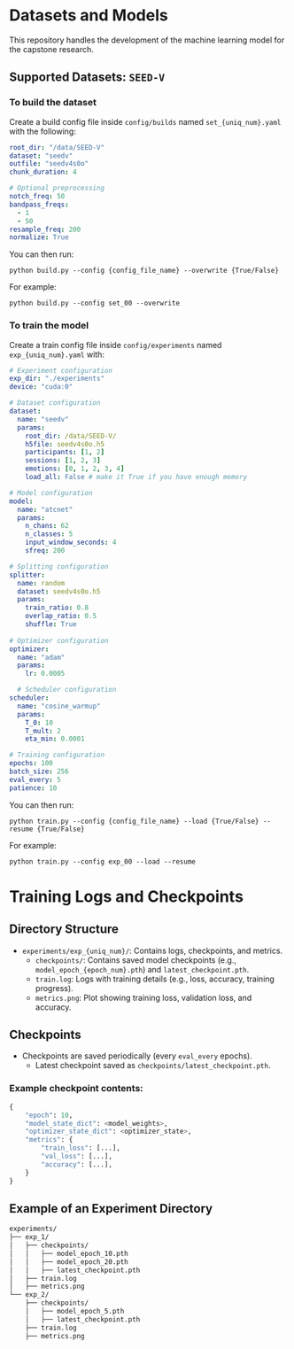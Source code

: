 # Datasets and Models

This repository handles the development of the machine learning model for the capstone research.

## Supported Datasets: `SEED-V`

### To build the dataset

Create a build config file inside `config/builds` named `set_{uniq_num}.yaml` with the following:

```yaml
root_dir: "/data/SEED-V"
dataset: "seedv"
outfile: "seedv4s0o"
chunk_duration: 4

# Optional preprocessing
notch_freq: 50
bandpass_freqs:
  - 1
  - 50
resample_freq: 200
normalize: True
```

You can then run: 
```
python build.py --config {config_file_name} --overwrite {True/False}
```

For example: 
```
python build.py --config set_00 --overwrite
```

### To train the model

Create a train config file inside `config/experiments` named `exp_{uniq_num}.yaml` with:

```yaml
# Experiment configuration
exp_dir: "./experiments"
device: "cuda:0"

# Dataset configuration
dataset:
  name: "seedv"
  params:
    root_dir: /data/SEED-V/
    h5file: seedv4s0o.h5
    participants: [1, 2]
    sessions: [1, 2, 3]
    emotions: [0, 1, 2, 3, 4]
    load_all: False # make it True if you have enough memory

# Model configuration
model:
  name: "atcnet"
  params:
    n_chans: 62
    n_classes: 5
    input_window_seconds: 4
    sfreq: 200

# Splitting configuration 
splitter:
  name: random
  dataset: seedv4s0o.h5
  params:
    train_ratio: 0.8
    overlap_ratio: 0.5
    shuffle: True 
    
# Optimizer configuration
optimizer:
  name: "adam"
  params:
    lr: 0.0005

  # Scheduler configuration
scheduler:
  name: "cosine_warmup"
  params:
    T_0: 10           
    T_mult: 2         
    eta_min: 0.0001  

# Training configuration
epochs: 100
batch_size: 256
eval_every: 5
patience: 10
```

You can then run: 
```
python train.py --config {config_file_name} --load {True/False} --resume {True/False}
```

For example: 
```
python train.py --config exp_00 --load --resume
```

# Training Logs and Checkpoints

## Directory Structure

- `experiments/exp_{uniq_num}/`: Contains logs, checkpoints, and metrics.
  - `checkpoints/`: Contains saved model checkpoints (e.g., `model_epoch_{epoch_num}.pth`) and `latest_checkpoint.pth`.
  - `train.log`: Logs with training details (e.g., loss, accuracy, training progress).
  - `metrics.png`: Plot showing training loss, validation loss, and accuracy.

## Checkpoints

- Checkpoints are saved periodically (every `eval_every` epochs).
  - Latest checkpoint saved as `checkpoints/latest_checkpoint.pth`.

### Example checkpoint contents:

```python
{
    "epoch": 10,
    "model_state_dict": <model_weights>,
    "optimizer_state_dict": <optimizer_state>,
    "metrics": {
        "train_loss": [...],
        "val_loss": [...],
        "accuracy": [...],
    }
}
```

## Example of an Experiment Directory

```bash
experiments/
├── exp_1/
│   ├── checkpoints/
│   │   ├── model_epoch_10.pth
│   │   ├── model_epoch_20.pth
│   │   ├── latest_checkpoint.pth
│   ├── train.log
│   ├── metrics.png
└── exp_2/
    ├── checkpoints/
    │   ├── model_epoch_5.pth
    │   ├── latest_checkpoint.pth
    ├── train.log
    ├── metrics.png
```
